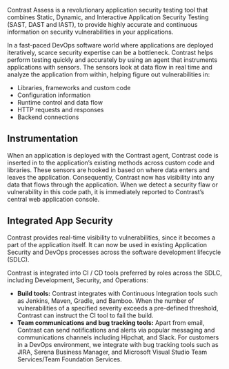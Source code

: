 <!--
title: "How It Works"
description: "Overview of Assess"
tags: "assess how it works continuous visibility"
-->

Contrast Assess is a revolutionary application security testing tool that combines Static, Dynamic, and Interactive Application Security Testing (SAST, DAST and IAST), to provide highly accurate and continuous information on security vulnerabilities in your applications.
 
In a fast-paced DevOps software world where applications are deployed iteratively, scarce security expertise can be a bottleneck. Contrast helps perform testing quickly and accurately by using an agent that instruments applications with sensors. The sensors look at data flow in real time and analyze the application from within, helping figure out vulnerabilities in:

* Libraries, frameworks and custom code
* Configuration information
* Runtime control and data flow
* HTTP requests and responses
* Backend connections

## Instrumentation
When an application is deployed with the Contrast agent, Contrast code is inserted in to the application’s existing methods across custom code and libraries. These sensors are hooked in based on where data enters and leaves the application. Consequently, Contrast now has visibility into any data that flows through the application. When we detect a security flaw or vulnerability in this code path, it is immediately reported to Contrast’s central web application console. 

## Integrated App Security
Contrast provides real-time visibility to vulnerabilities, since it becomes a part of the application itself. It can now be used in existing Application Security and DevOps processes across the software development lifecycle (SDLC). 

Contrast is integrated into CI / CD tools preferred by roles across the SDLC, including Development, Security, and Operations:

* **Build tools:** Contrast integrates with Continuous Integration tools such as Jenkins, Maven, Gradle, and Bamboo. When the number of vulnerabilities of a specified severity exceeds a pre-defined threshold, Contrast can instruct the CI tool to fail the build. 
* **Team communications and bug tracking tools:** Apart from email, Contrast can send notifications and alerts via popular messaging and communications channels including Hipchat, and Slack. For customers in a DevOps environment, we integrate with bug tracking tools such as JIRA, Serena Business Manager, and Microsoft Visual Studio Team Services/Team Foundation Services. 